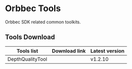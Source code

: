 # Orbbec Tools
Orbbec SDK related common toolkits.

## Tools Download

| **Tools list** | **Download link** | Latest version     |
| --- | --- | --- |
| DepthQualityTool       |  |     v1.2.10       |
